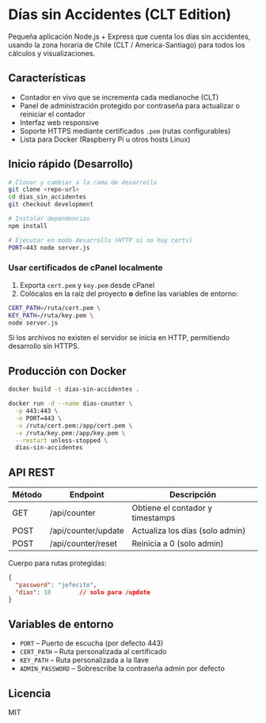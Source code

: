 # Días sin Accidentes (CLT Edition)

Pequeña aplicación Node.js + Express que cuenta los días sin accidentes, usando la zona horaria de Chile (CLT / America-Santiago) para todos los cálculos y visualizaciones.

## Características

- Contador en vivo que se incrementa cada medianoche (CLT)
- Panel de administración protegido por contraseña para actualizar o reiniciar el contador
- Interfaz web responsive
- Soporte HTTPS mediante certificados `.pem` (rutas configurables)
- Lista para Docker (Raspberry Pi u otros hosts Linux)

## Inicio rápido (Desarrollo)

```bash
# Clonar y cambiar a la rama de desarrollo
git clone <repo-url>
cd dias_sin_accidentes
git checkout development

# Instalar dependencias
npm install

# Ejecutar en modo desarrollo (HTTP si no hay certs)
PORT=443 node server.js
```

### Usar certificados de cPanel localmente

1. Exporta `cert.pem` y `key.pem` desde cPanel
2. Colócalos en la raíz del proyecto **o** define las variables de entorno:

```bash
CERT_PATH=/ruta/cert.pem \
KEY_PATH=/ruta/key.pem \
node server.js
```

Si los archivos no existen el servidor se inicia en HTTP, permitiendo desarrollo sin HTTPS.

## Producción con Docker

```bash
docker build -t dias-sin-accidentes .

docker run -d --name dias-counter \
  -p 443:443 \
  -e PORT=443 \
  -v /ruta/cert.pem:/app/cert.pem \
  -v /ruta/key.pem:/app/key.pem \
  --restart unless-stopped \
  dias-sin-accidentes
```

## API REST

| Método | Endpoint              | Descripción                          |
|--------|-----------------------|--------------------------------------|
| GET    | /api/counter          | Obtiene el contador y timestamps     |
| POST   | /api/counter/update   | Actualiza los días (solo admin)      |
| POST   | /api/counter/reset    | Reinicia a 0 (solo admin)            |

Cuerpo para rutas protegidas:

```json
{
  "password": "jefecito",
  "dias": 10        // solo para /update
}
```

## Variables de entorno

- `PORT` – Puerto de escucha (por defecto 443)
- `CERT_PATH` – Ruta personalizada al certificado
- `KEY_PATH` – Ruta personalizada a la llave
- `ADMIN_PASSWORD` – Sobrescribe la contraseña admin por defecto

## Licencia
MIT 